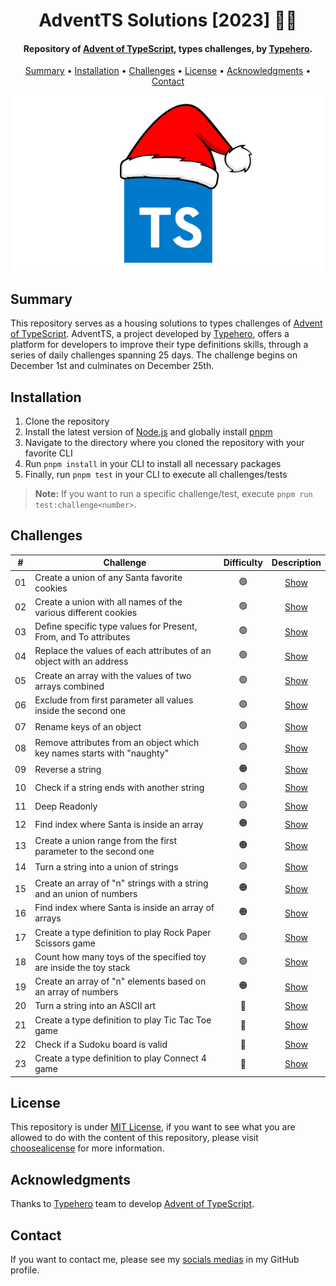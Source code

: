 <h1 align="center">
    AdventTS Solutions [2023] 🎅🎄
</h1>

<h4 align="center">
    Repository of <a href="https://typehero.dev/aot-2023" target="_blank">Advent of TypeScript<a>, types challenges, by <a href="https://typehero.dev/" target="_blank">Typehero</a>.
</h4>

<p align="center">
    <a href="#----summary">Summary</a> •
    <a href="#----installation">Installation</a> •
    <a href="#----challenges">Challenges</a> •
    <a href="#----license">License</a> •
    <a href="#----acknowledgments">Acknowledgments</a> •
    <a href="#----contact">Contact</a>
</p>

<p align="center">
    <img src="./.github/adventts-logo.png" width="500">
</p>

<h2>
    Summary
</h2>
<p>
    This repository serves as a housing solutions to types challenges of <a href="https://typehero.dev/aot-2023" target="_blank">Advent of TypeScript<a>. AdventTS, a project developed by <a href="https://typehero.dev/" target="_blank">Typehero</a>, offers a platform for developers to improve their type definitions skills, through a series of daily challenges spanning 25 days. The challenge begins on December 1st and culminates on December 25th.
</p>

<h2>
    Installation
</h2>
<ol>
    <li>Clone the repository</li>
    <li>Install the latest version of <a href="https://nodejs.org/es/" target="_blank">Node.js<a> and globally install <a href="https://pnpm.io/installation#using-npm" target="_blank">pnpm<a></li>
    <li>Navigate to the directory where you cloned the repository with your favorite CLI</li>
    <li>Run <code>pnpm install</code> in your CLI to install all necessary packages</li>
    <li>Finally, run <code>pnpm test</code> in your CLI to execute all challenges/tests</li>
</ol>

> **Note:** If you want to run a specific challenge/test, execute `pnpm run test:challenge<number>`.

<h2>
    Challenges
</h2>

|  #  | Challenge                                                              | Difficulty |        Description         |
| :-: | ---------------------------------------------------------------------- | :--------: | :------------------------: |
| 01  | Create a union of any Santa favorite cookies                           |     🟢     | [Show](./src/01-challenge) |
| 02  | Create a union with all names of the various different cookies         |     🟢     | [Show](./src/02-challenge) |
| 03  | Define specific type values for Present, From, and To attributes       |     🟢     | [Show](./src/03-challenge) |
| 04  | Replace the values of each attributes of an object with an address     |     🟢     | [Show](./src/04-challenge) |
| 05  | Create an array with the values of two arrays combined                 |     🟢     | [Show](./src/05-challenge) |
| 06  | Exclude from first parameter all values inside the second one          |     🟢     | [Show](./src/06-challenge) |
| 07  | Rename keys of an object                                               |     🟢     | [Show](./src/07-challenge) |
| 08  | Remove attributes from an object which key names starts with "naughty" |     🟢     | [Show](./src/08-challenge) |
| 09  | Reverse a string                                                       |     🟠     | [Show](./src/09-challenge) |
| 10  | Check if a string ends with another string                             |     🟢     | [Show](./src/10-challenge) |
| 11  | Deep Readonly                                                          |     🟢     | [Show](./src/11-challenge) |
| 12  | Find index where Santa is inside an array                              |     🟠     | [Show](./src/12-challenge) |
| 13  | Create a union range from the first parameter to the second one        |     🟠     | [Show](./src/13-challenge) |
| 14  | Turn a string into a union of strings                                  |     🟢     | [Show](./src/14-challenge) |
| 15  | Create an array of "n" strings with a string and an union of numbers   |     🟠     | [Show](./src/15-challenge) |
| 16  | Find index where Santa is inside an array of arrays                    |     🟠     | [Show](./src/16-challenge) |
| 17  | Create a type definition to play Rock Paper Scissors game              |     🟢     | [Show](./src/17-challenge) |
| 18  | Count how many toys of the specified toy are inside the toy stack      |     🟢     | [Show](./src/18-challenge) |
| 19  | Create an array of "n" elements based on an array of numbers           |     🟠     | [Show](./src/19-challenge) |
| 20  | Turn a string into an ASCII art                                        |     🔴     | [Show](./src/20-challenge) |
| 21  | Create a type definition to play Tic Tac Toe game                      |     🔴     | [Show](./src/21-challenge) |
| 22  | Check if a Sudoku board is valid                                       |     🔴     | [Show](./src/22-challenge) |
| 23  | Create a type definition to play Connect 4 game                        |     🔴     | [Show](./src/23-challenge) |

<h2>
    License
</h2>
<p>
    This repository is under <a href="./LICENSE" target="_blank">MIT License</a>, if you want to see what you are allowed to do with the content of this repository, please visit <a href="https://choosealicense.com/licenses/" target="_blank">choosealicense</a> for more information.
</p>

<h2>
    Acknowledgments
</h2>
<p>
    Thanks to <a href="https://typehero.dev/" target="_blank">Typehero</a> team to develop <a href="https://typehero.dev/aot-2023" target="_blank">Advent of TypeScript<a>.
</p>

<h2>
    Contact
</h1>
<p>
    If you want to contact me, please see my <a href="https://github.com/hozlucas28" target="_blank">socials medias</a> in my GitHub profile.
</p>

